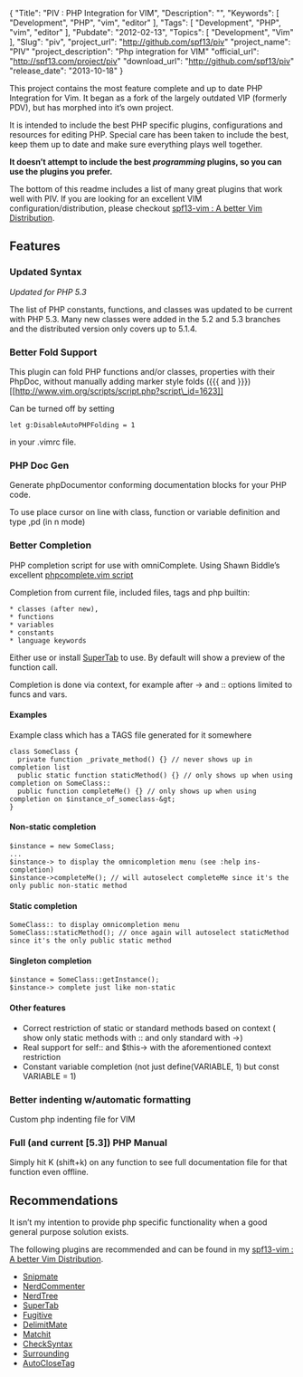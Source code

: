 {
	"Title": "PIV : PHP Integration for VIM",
	"Description": "",
	"Keywords": [
		"Development",
		"PHP",
		"vim",
		"editor"
	],
	"Tags": [
		"Development",
		"PHP",
		"vim",
		"editor"
	],
	"Pubdate": "2012-02-13",
	"Topics": [
		"Development",
		"Vim"
	],
	"Slug": "piv",
    "project_url": "http://github.com/spf13/piv"
    "project_name": "PIV"
    "project_description": "Php integration for VIM"
    "official_url": "http://spf13.com/project/piv"
    "download_url": "http://github.com/spf13/piv"
    "release_date": "2013-10-18"
}

This project contains the most feature complete and up to date PHP
Integration for Vim. It began as a fork of the largely outdated VIP
(formerly PDV), but has morphed into it’s own project.

It is intended to include the best PHP specific plugins, configurations
and resources for editing PHP. Special care has been taken to include
the best, keep them up to date and make sure everything plays well
together.

**It doesn’t attempt to include the best *programming* plugins, so you
can use the plugins you prefer.**

The bottom of this readme includes a list of many great plugins that
work well with PIV. If you are looking for an excellent VIM
configuration/distribution, please checkout [spf13-vim : A better Vim
Distribution](http://spf13.com/project/spf13-vim "spf13-vim : A better Vim Distribution").

Features
--------

### Updated Syntax

*Updated for PHP 5.3*

The list of PHP constants, functions, and classes was updated to be
current with PHP 5.3. Many new classes were added in the 5.2 and 5.3
branches and the distributed version only covers up to 5.1.4.

### Better Fold Support

This plugin can fold PHP functions and/or classes, properties with their
PhpDoc, without manually adding marker style folds ({{{ and }}})
[[http://www.vim.org/scripts/script.php?script\_id=1623]]

Can be turned off by setting


    let g:DisableAutoPHPFolding = 1

in your .vimrc file.

### PHP Doc Gen

Generate phpDocumentor conforming documentation blocks for your PHP
code.

To use place cursor on line with class, function or variable definition
and type ,pd (in n mode)

### Better Completion

PHP completion script for use with omniComplete. Using Shawn Biddle’s
excellent [phpcomplete.vim
script](http://www.vim.org/scripts/script.php?script_id=3171)

Completion from current file, included files, tags and php builtin:


    * classes (after new),
    * functions
    * variables
    * constants
    * language keywords

Either use or
install [SuperTab](http://www.vim.org/scripts/script.php?script_id=1643)
to use. By default will show a preview of the function call.

Completion is done via context, for example after -\> and :: options
limited to funcs and vars.

#### Examples

Example class which has a TAGS file generated for it somewhere


    class SomeClass {
      private function _private_method() {} // never shows up in completion list
      public static function staticMethod() {} // only shows up when using completion on SomeClass::
      public function completeMe() {} // only shows up when using completion on $instance_of_someclass-&gt;
    }

#### Non-static completion


    $instance = new SomeClass;
    ...
    $instance-> to display the omnicompletion menu (see :help ins-completion)
    $instance->completeMe(); // will autoselect completeMe since it's the only public non-static method

#### Static completion


    SomeClass:: to display omnicompletion menu
    SomeClass::staticMethod(); // once again will autoselect staticMethod since it's the only public static method

#### Singleton completion


    $instance = SomeClass::getInstance();
    $instance-> complete just like non-static

#### Other features

-   Correct restriction of static or standard methods based on context (
    show only static methods with :: and only standard with -\>)
-   Real support for self:: and $this-\> with the aforementioned
    context restriction
-   Constant variable completion (not just define(VARIABLE, 1) but const
    VARIABLE = 1)

### Better indenting w/automatic formatting

Custom php indenting file for VIM

### Full (and current [5.3]) PHP Manual

Simply hit K (shift+k) on any function to see full documentation file
for that function even offline.

Recommendations
---------------

It isn’t my intention to provide php specific functionality when a good
general purpose solution exists.

The following plugins are recommended and can be found in my [spf13-vim
: A better Vim
Distribution](../project/spf13-vim "spf13-vim : A better Vim Distribution").

-   [Snipmate](http://github.com/msanders/snipmate.vim)
-   [NerdCommenter](http://github.com/scrooloose/nerdcommenter.git)
-   [NerdTree](http://github.com/scrooloose/nerdtree)
-   [SuperTab](http://www.vim.org/scripts/script.php?script_id=1643)
-   [Fugitive](http://github.com/tpope/vim-fugitive.git)
-   [DelimitMate](http://github.com/Raimondi/delimitMate)
-   [Matchit](http://www.vim.org/scripts/script.php?script_id=39)
-   [CheckSyntax](http://www.vim.org/scripts/script.php?script_id=1431)
-   [Surrounding](http://github.com/msanders/vim-files/blob/master/plugin/surrounding.vim)
-   [AutoCloseTag](http://www.vim.org/scripts/script.php?script_id=2591)
